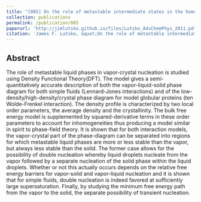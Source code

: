 ```yaml
---
title: "[085] On the role of metastable intermediate states in the homogeneous nucleation of solids from solution"
collection: publications
permalink: /publication/085
paperurl: 'http://jimlutsko.github.io/files/Lutsko_AdvChemPhys_2011.pdf'
citation: 'James F. Lutsko, &quot;On the role of metastable intermediate states in the homogeneous nucleation of solids from solution&quot;, <i>Adv. Chem. Phys.</i>, <strong>151</strong>, 137 (2012)'
---
```

Abstract
---
The role of metastable liquid phases in vapor-crystal nucleation is studied using Density Functional Theory(DFT). The model gives a semi-quantitatively accurate description of both the vapor-liquid-solid phase diagram for both simple fluids (Lennard-Jones interactions) and of the low-density/high-density/crystal phase diagram for model globular proteins (ten Wolde-Frenkel interaction). The density profile is characterized by two local order parameters, the average density and the crystallinity. The bulk free energy model is supplemented by squared-derivative terms in these order parameters to account for inhomogeneities thus producing a model similar in spirit to phase-field theory. It is shown that for both interaction models, the vapor-crystal part of the phase-diagram can be separated into regions for which metastable liquid phases are more or less stable than the vapor, but always less stable than the solid. The former case allows for the possibility of double nucleation whereby liquid droplets nucleate from the vapor followed by a separate nucleation of the solid phase within the liquid droplets. Whether or not this actually occurs depends on the relative free energy barriers for vapor-solid and vapor-liquid nucleation and it is shown that for simple fluids, double nucleation is indeed favored at sufficiently large supersaturation. Finally, by studying the minimum free energy path from the vapor to the solid, the separate possibility of transient nucleation.
